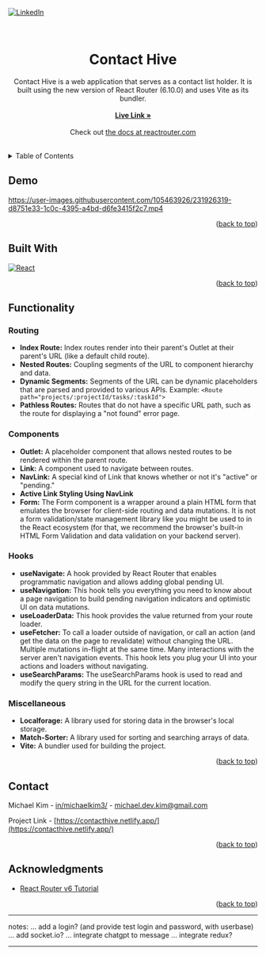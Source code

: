 <a name="readme-top"></a>
[![LinkedIn][linkedin-shield]][linkedin-url]



<!-- PROJECT LOGO -->
<br />
<div align="center">
<h1 align="center">Contact Hive</h1>

  <p align="center">
    Contact Hive is a web application that serves as a contact list holder. It is built using the new version of React Router (6.10.0) and uses Vite as its bundler.
    <br />
    <br />
    <a href="https://contacthive.netlify.app/" target="_blank"><strong>Live Link »</strong></a>
    <br />
    <br />
    Check out <a href="https://reactrouter.com/en/main">the docs at reactrouter.com</a>
  </p>
</div>

<br />


<!-- TABLE OF CONTENTS -->
<details>
  <summary>Table of Contents</summary>
  <ol>
    <li><a href="#demo">Demo</a></li>
    <li><a href="#built-with">Built With</a></li>
    <li>
      <a href="#functionality">Functionality</a>
      <ul>
        <li><a href="#routing">Routing</a></li>
        <li><a href="#components">Components</a></li>
        <li><a href="#hooks">Hooks</a></li>
        <li><a href="#miscellaneous">Miscellaneous</a></li>
      </ul>
    </li>
    <li><a href="#contact">Contact</a></li>
    <li><a href="#acknowledgments">Acknowledgments</a></li>
  </ol>
</details>


<!-- Demo -->
## Demo

https://user-images.githubusercontent.com/105463926/231926319-d8751e33-1c0c-4395-a4bd-d6fe3415f2c7.mp4

<p align="right">(<a href="#readme-top">back to top</a>)</p>


<!-- Built With -->
## Built With

[![React][React.js]][React-url]

<p align="right">(<a href="#readme-top">back to top</a>)</p>


<!-- Functionality -->
## Functionality

<!-- Routing -->
### Routing

- **Index Route:** Index routes render into their parent's Outlet at their parent's URL (like a default child route).
- **Nested Routes:** Coupling segments of the URL to component hierarchy and data.
- **Dynamic Segments:** Segments of the URL can be dynamic placeholders that are parsed and provided to various APIs. Example: `<Route path="projects/:projectId/tasks/:taskId">`
- **Pathless Routes:** Routes that do not have a specific URL path, such as the route for displaying a "not found" error page.

<!-- Componentes -->
### Components

- **Outlet:** A placeholder component that allows nested routes to be rendered within the parent route.
- **Link:** A component used to navigate between routes.
- **NavLink:** A special kind of Link that knows whether or not it's "active" or "pending."
- **Active Link Styling Using NavLink**
- **Form:** The Form component is a wrapper around a plain HTML form that emulates the browser for client-side routing and data mutations. It is not a form validation/state management library like you might be used to in the React ecosystem (for that, we recommend the browser's built-in HTML Form Validation and data validation on your backend server).

<!-- Hooks -->
### Hooks

- **useNavigate:** A hook provided by React Router that enables programmatic navigation and allows adding global pending UI.
- **useNavigation:** This hook tells you everything you need to know about a page navigation to build pending navigation indicators and optimistic UI on data mutations.
- **useLoaderData:** This hook provides the value returned from your route loader.
- **useFetcher:** To call a loader outside of navigation, or call an action (and get the data on the page to revalidate) without changing the URL. Multiple mutations in-flight at the same time. Many interactions with the server aren't navigation events. This hook lets you plug your UI into your actions and loaders without navigating.
- **useSearchParams:** The useSearchParams hook is used to read and modify the query string in the URL for the current location.

<!-- Miscellaneous -->
### Miscellaneous

- **Localforage:** A library used for storing data in the browser's local storage.
- **Match-Sorter:** A library used for sorting and searching arrays of data.
- **Vite:** A bundler used for building the project.

<p align="right">(<a href="#readme-top">back to top</a>)</p>


<!-- CONTACT -->
## Contact

Michael Kim - [in/michaelkim3/](https://www.linkedin.com/in/michaelkim3/) - michael.dev.kim@gmail.com

Project Link - [https://contacthive.netlify.app/](https://contacthive.netlify.app/)

<p align="right">(<a href="#readme-top">back to top</a>)</p>


<!-- ACKNOWLEDGMENTS -->
<!-- ACKNOWLEDGMENTS -->
## Acknowledgments

* [React Router v6 Tutorial](https://reactrouter.com/en/main)

<p align="right">(<a href="#readme-top">back to top</a>)</p>


<hr />
notes:
... add a login? (and provide test login and password, with userbase)
... add socket.io?
... integrate chatgpt to message
... integrate redux?
<hr />



<!-- MARKDOWN LINKS & IMAGES -->
<!-- https://www.markdownguide.org/basic-syntax/#reference-style-links -->
[linkedin-shield]: https://img.shields.io/badge/-LinkedIn-black.svg?style=for-the-badge&logo=linkedin&colorB=555
[linkedin-url]: https://www.linkedin.com/in/michaelkimSWE/

[React.js]: https://img.shields.io/badge/React-20232A?style=for-the-badge&logo=react&logoColor=61DAFB
[React-url]: https://reactjs.org/

